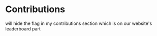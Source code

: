 # Contributions

will hide the flag in my contributions section which is on our website's leaderboard part
